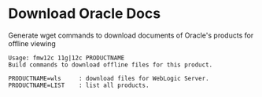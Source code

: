 # Download Oracle Docs
Generate wget commands to download documents of Oracle's products for offline viewing

```
Usage: fmw12c 11g|12c PRODUCTNAME
Build commands to download offline files for this product.

PRODUCTNAME=wls     : download files for WebLogic Server.
PRODUCTNAME=LIST    : list all products.
```
